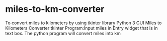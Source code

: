 # miles-to-km-converter
To convert miles to kilometers by using tkinter library 
Python 3 GUI Miles to Kilometers Converter tkinter Program:Input miles in Entry widget that is in text box. 
The python program will convert miles into km
